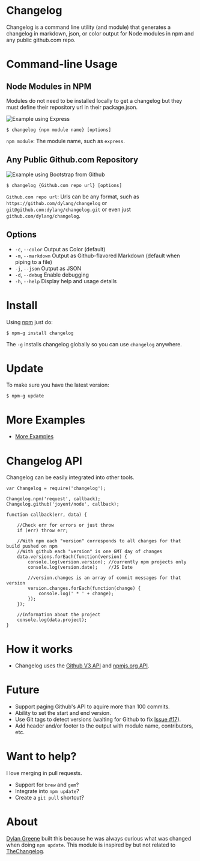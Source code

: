 Changelog
=========

Changelog is a command line utility (and module) that generates a changelog in markdown, json, or color output for Node modules in npm and any public github.com repo.

Command-line Usage
==================

Node Modules in NPM
-------------------

Modules do not need to be installed locally to get a changelog but they must define their repository url in their package.json.

![Example using Express](https://github.com/dylang/changelog/raw/master/examples/express.png)

    $ changelog {npm module name} [options]

`npm module`: The module name, such as `express`.

Any Public Github.com Repository
--------------------------------

![Example using Bootstrap from Github](https://github.com/dylang/changelog/raw/master/examples/twitter-bootstrap.png)

    $ changelog {Github.com repo url} [options]

`Github.com repo url`: Urls can be any format, such as `https://github.com/dylang/changelog` or `git@github.com:dylang/changelog.git` or even just `github.com/dylang/changelog`.

Options
-------

 * `-c`, `--color`            Output as Color (default)
 * `-m`, `--markdown`         Output as Github-flavored Markdown (default when piping to a file)
 * `-j`, `--json`             Output as JSON
 * `-d`, `--debug`            Enable debugging
 * `-h`, `--help`             Display help and usage details

Install
=======

Using [npm](http://npmjs.org) just do:

    $ npm-g install changelog

The `-g` installs changelog globally so you can use `changelog` anywhere.

Update
======

To make sure you have the latest version:

    $ npm-g update

More Examples
=============

 * [More Examples](https://github.com/dylang/changelog/tree/master/examples)

Changelog API
=============

Changelog can be easily integrated into other tools.

    var Changelog = require('changelog');

    Changelog.npm('request', callback);
    Changelog.github('joyent/node', callback);

    function callback(err, data) {

        //Check err for errors or just throw
        if (err) throw err;

        //With npm each "version" corresponds to all changes for that build pushed on npm
        //With github each "version" is one GMT day of changes
        data.versions.forEach(function(version) {
            console.log(version.version); //currently npm projects only
            console.log(version.date);    //JS Date

            //version.changes is an array of commit messages for that version
            version.changes.forEach(function(change) {
                console.log(' * ' + change);
            });
        });

        //Information about the project
        console.log(data.project);
    }


How it works
============

 * Changelog uses the [Github V3 API](http://developer.github.com/) and [npmjs.org API](http://search.npmjs.org/).

Future
======

 * Support paging Github's API to aquire more than 100 commits.
 * Ability to set the start and end version.
 * Use Git tags to detect versions (waiting for Github to fix [Issue #17](https://github.com/github/developer.github.com/issues/17)).
 * Add header and/or footer to the output with module name, contributors, etc.

Want to help?
=============

I love merging in pull requests.

 * Support for `brew` and `gem`?
 * Integrate into `npm update`?
 * Create a `git pull` shortcut?

About
=====

[Dylan Greene](http://github.com/dylang) built this because he was always curious what was changed when doing `npm update`.
This module is inspired by but not related to [TheChangelog](http://thechangelog.com/).